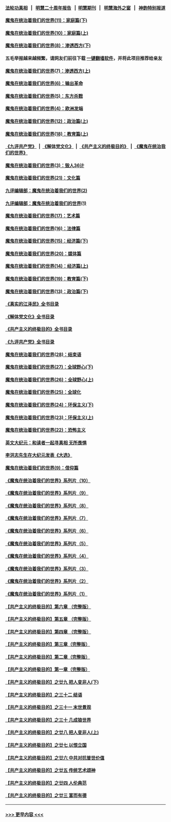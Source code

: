 #### [法轮功真相](https://github.com/gfw-breaker/truth/blob/master/README.md?t=0) &nbsp;&nbsp;|&nbsp;&nbsp; [明慧二十周年报告](https://github.com/gfw-breaker/mh-reports/blob/master/README.md?t=0) &nbsp;&nbsp;|&nbsp;&nbsp;[明慧期刊](https://github.com/gfw-breaker/mh-qikan) &nbsp;&nbsp;|&nbsp;&nbsp; [明慧海外之窗](https://github.com/gfw-breaker/mh-news/blob/master/README.md?t=0) &nbsp;&nbsp;|&nbsp;&nbsp; [神韵特别报道](https://github.com/gfw-breaker/mh-news/blob/master/shenyun.md?t=0)
#### [魔鬼在统治着我们的世界(11)：家庭篇(下)](../pages/nsc422/n10440961.md?t=11191250) 
#### [魔鬼在统治着我们的世界(10)：家庭篇(上)](../pages/nsc422/n10435448.md?t=11191250) 
#### [魔鬼在统治着我们的世界(8)：渗透西方(下)](../pages/nsc422/n10429603.md?t=11191250) 
#### 五毛举报越来越频繁，请网友们前往下载 [一键翻墙软件](https://github.com/gfw-breaker/ssr-accounts)，并将此项目推荐给亲友
#### [魔鬼在统治着我们的世界(7)：渗透西方(上)](../pages/nsc422/n10426013.md?t=11191250) 
#### [魔鬼在统治着我们的世界(6)：输出革命](../pages/nsc422/n10421536.md?t=11191250) 
#### [魔鬼在统治着我们的世界(5)：东方杀戮](../pages/nsc422/n10417707.md?t=11191250) 
#### [魔鬼在统治着我们的世界(4)：欧洲发端](../pages/nsc422/n10414890.md?t=11191250) 
#### [魔鬼在统治着我们的世界(12)：政治篇(上)](../pages/nsc422/n10444576.md?t=11191250) 
#### [魔鬼在统治着我们的世界(18)：教育篇(上)](../pages/nsc422/n10526970.md?t=11191250) 
#### [《九评共产党》](https://github.com/begood0513/9ping.md/blob/master/README.md) &nbsp;|&nbsp; [《解体党文化》](../../../../jtdwh.md/blob/master/README.md)  &nbsp;|&nbsp; [《共产主义的终极目的》](../../../../gczydzjmd.md/blob/master/README.md) &nbsp;|&nbsp; [《魔鬼在统治我们的世界》](../../../../mgztzwmdsj.md/blob/master/README.md) 
#### [魔鬼在统治着我们的世界(3)：毁人36计](../pages/nsc422/n10411583.md?t=11191250) 
#### [魔鬼在统治着我们的世界(21)：文化篇](../pages/nsc422/n10597706.md?t=11191250) 
#### [九评编辑部：魔鬼在统治着我们的世界(2)](../pages/nsc422/n10410036.md?t=11191250) 
#### [九评编辑部：魔鬼在统治着我们的世界(1)](../pages/nsc422/n10406825.md?t=11191250) 
#### [魔鬼在统治着我们的世界(17)：艺术篇](../pages/nsc422/n10499093.md?t=11191250) 
#### [魔鬼在统治着我们的世界(16)：法律篇](../pages/nsc422/n10485969.md?t=11191250) 
#### [魔鬼在统治着我们的世界(15)：经济篇(下)](../pages/nsc422/n10469975.md?t=11191250) 
#### [魔鬼在统治着我们的世界(20)：媒体篇](../pages/nsc422/n10586579.md?t=11191250) 
#### [魔鬼在统治着我们的世界(14)：经济篇(上)](../pages/nsc422/n10457370.md?t=11191250) 
#### [魔鬼在统治着我们的世界(19)：教育篇(下)](../pages/nsc422/n10564808.md?t=11191250) 
#### [魔鬼在统治着我们的世界(13)：政治篇(下)](../pages/nsc422/n10448270.md?t=11191250) 
#### [《真实的江泽民》全书目录](../pages/nsc422/n13721399.md?t=11191250) 
#### [《解体党文化》全书目录](../pages/nsc422/n13721157.md?t=11191250) 
#### [《共产主义的终极目的》全书目录](../pages/nsc422/n13721048.md?t=11191250) 
#### [《九评共产党》全书目录](../pages/nsc422/n13708085.md?t=11191250) 
#### [魔鬼在统治着我们的世界(28)：结束语](../pages/nsc422/n10936246.md?t=11191250) 
#### [魔鬼在统治着我们的世界(27)：全球野心(下)](../pages/nsc422/n10928319.md?t=11191250) 
#### [魔鬼在统治着我们的世界(26)：全球野心(上)](../pages/nsc422/n10900318.md?t=11191250) 
#### [魔鬼在统治着我们的世界(25)：全球化](../pages/nsc422/n10788205.md?t=11191250) 
#### [魔鬼在统治着我们的世界(24)：环保主义(下)](../pages/nsc422/n10695307.md?t=11191250) 
#### [魔鬼在统治着我们的世界(23)：环保主义(上)](../pages/nsc422/n10688613.md?t=11191250) 
#### [魔鬼在统治着我们的世界(22)：恐怖主义](../pages/nsc422/n10614727.md?t=11191250) 
#### [英文大纪元：和读者一起寻真相 无所畏惧](../pages/nsc422/n12542027.md?t=11191250) 
#### [李洪志先生在大纪元发表《大选》](../pages/nsc422/n12534746.md?t=11191250) 
#### [魔鬼在统治着我们的世界(9)：信仰篇](../pages/nsc422/n10432159.md?t=11191250) 
#### [《魔鬼在统治着我们的世界》系列片（10）](../pages/nsc422/n12292670.md?t=11191250) 
#### [《魔鬼在统治着我们的世界》系列片（9）](../pages/nsc422/n12290859.md?t=11191250) 
#### [《魔鬼在统治着我们的世界》系列片（8）](../pages/nsc422/n12287445.md?t=11191250) 
#### [《魔鬼在统治着我们的世界》系列片（7）](../pages/nsc422/n12283425.md?t=11191250) 
#### [《魔鬼在统治着我们的世界》系列片（6）](../pages/nsc422/n12282314.md?t=11191250) 
#### [《魔鬼在统治着我们的世界》系列片（5）](../pages/nsc422/n12281419.md?t=11191250) 
#### [《魔鬼在统治着我们的世界》系列片（4）](../pages/nsc422/n12274024.md?t=11191250) 
#### [《魔鬼在统治着我们的世界》系列片（3）](../pages/nsc422/n12271322.md?t=11191250) 
#### [《魔鬼在统治着我们的世界》系列片（2）](../pages/nsc422/n12269049.md?t=11191250) 
#### [《魔鬼在统治着我们的世界》系列片（1）](../pages/nsc422/n12267575.md?t=11191250) 
#### [【共产主义的终极目的】第六章 （完整版）](../pages/nsc422/n11428913.md?t=11191250) 
#### [【共产主义的终极目的】第五章 （完整版）](../pages/nsc422/n11428912.md?t=11191250) 
#### [【共产主义的终极目的】第四章 （完整版）](../pages/nsc422/n11428907.md?t=11191250) 
#### [【共产主义的终极目的】第三章（完整版）](../pages/nsc422/n11428848.md?t=11191250) 
#### [【共产主义的终极目的】第二章（完整版）](../pages/nsc422/n11428831.md?t=11191250) 
#### [【共产主义的终极目的】第一章（完整版）](../pages/nsc422/n11417651.md?t=11191250) 
#### [【共产主义的终极目的】之廿九 把人变非人(下)](../pages/nsc422/n11344140.md?t=11191250) 
#### [【共产主义的终极目的】之三十二 结语](../pages/nsc422/n11360535.md?t=11191250) 
#### [【共产主义的终极目的】之三十一 末世景观](../pages/nsc422/n11351129.md?t=11191250) 
#### [【共产主义的终极目的】之三十 几成狼世界](../pages/nsc422/n11348280.md?t=11191250) 
#### [【共产主义的终极目的】之廿八 把人变非人(上)](../pages/nsc422/n11340492.md?t=11191250) 
#### [【共产主义的终极目的】之廿七 以恨立国](../pages/nsc422/n11336944.md?t=11191250) 
#### [【共产主义的终极目的】之廿六 中共对抗普世价值](../pages/nsc422/n11324785.md?t=11191250) 
#### [【共产主义的终极目的】之廿五 传统艺术颂神](../pages/nsc422/n11296396.md?t=11191250) 
#### [【共产主义的终极目的】之廿四 人伦典范](../pages/nsc422/n11296397.md?t=11191250) 
#### [【共产主义的终极目的】之廿三 富而有德](../pages/nsc422/n11283598.md?t=11191250) 

----
#### [ >>> 更早内容 <<< ](../indexes/nsc422-earlier.md)

